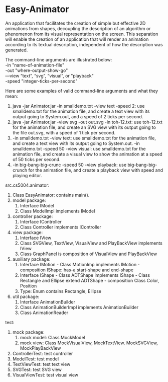 # Easy-Animator

An application that facilitates the creation of simple but effective 2D animations from shapes, decoupling the description of an algorithm or phenomenon from its visual representation on the screen. This separation will enable the creation of an application that will render an animation according to its textual description, independent of how the description was generated. 

The command-line arguments are illustrated below:<br />
-in "name-of-animation-file"<br />
-out "where-output-show-go"<br />
—view “text”, “svg”, “visual”, or "playback"<br />
-speed "integer-ticks-per-second"

Here are some examples of valid command-line arguments and what they mean:
1. java -jar Animator.jar -in smalldemo.txt -view text -speed 2: use smalldemo.txt for the animation file, and create a text view with its output going to System.out, and a speed of 2 ticks per second.
2. java -jar Animator.jar -view svg -out out.svg -in toh-12.txt: use toh-12.txt for the animation file, and create an SVG view with its output going to the file out.svg, with a speed of 1 tick per second.
3. -in smalldemo.txt -view text: use smalldemo.txt for the animation file, and create a text view with its output going to System.out.
-in smalldemo.txt -speed 50 -view visual: use smalldemo.txt for the animation file, and create a visual view to show the animation at a speed of 50 ticks per second.
4. -in big-bang-big-crunc -speed 50 -view playback: use big-bang-big-crunch for the animation file, and create a playback view with speed and playing editor.


src.cs5004.animator:
1. Class EasyAnimator: contains main().
2. model package:
    1) Interface IModel
    2) Class ModelImpl implements IModel
3. controller package:
    1) Interface IController
    2) Class Controller implements IController
4. view package:
    1) Interface IView
    2) Class SVGView, TextView, VisualView and PlayBackView implements IView
    3) Class GraphPanel is composition of VisualView and PlayBackView
5. auxiliary package:
    1) Interface IMotion - Class MotionImp implements IMotion
                         - composition IShape: has-a start-shape and end-shape
    2) Interface IShape - Class ADTShape implements IShape
                        - Class Rectangle and Ellipse extend ADTShape
                        - composition Class Color, Position
    3) Type: Enum contains Rectangle, Ellipse
6. util package:
    1) Interface AnimationBuilder
    2) Class AnimationBuilderImpl implements AnimationBuilder
    3) Class AnimationReader

test:
1. mock package:
    1) mock model: Class MockModel
    2) mock view: Class MockVisualView, MockTextView. MockSVGView, MockPlayBackView
2. ControllerTest: test controller
3. ModelTest: test model
4. TextViewTest: test text view
5. SVGTest: test SVG view
6. VisualViewTest: test visual view
